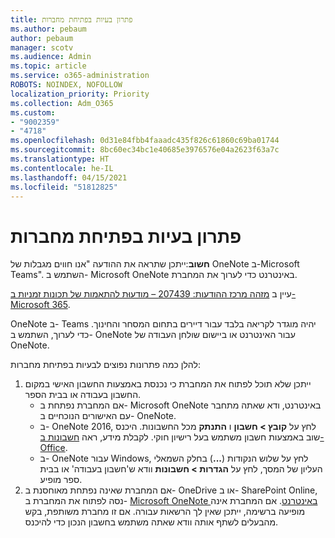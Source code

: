 ```yaml
---
title: פתרון בעיות בפתיחת מחברות
ms.author: pebaum
author: pebaum
manager: scotv
ms.audience: Admin
ms.topic: article
ms.service: o365-administration
ROBOTS: NOINDEX, NOFOLLOW
localization_priority: Priority
ms.collection: Adm_O365
ms.custom:
- "9002359"
- "4718"
ms.openlocfilehash: 0d31e84fbb4faaadc435f826c61860c69ba01744
ms.sourcegitcommit: 8bc60ec34bc1e40685e3976576e04a2623f63a7c
ms.translationtype: HT
ms.contentlocale: he-IL
ms.lasthandoff: 04/15/2021
ms.locfileid: "51812825"
---
```

# <a name="fix-issues-with-opening-notebooks"></a>פתרון בעיות בפתיחת מחברות

**חשוב**:ייתכן שתראה את ההודעה "אנו חווים מגבלות של OneNote ב-Microsoft Teams". השתמש ב- Microsoft OneNote באינטרנט כדי לערוך את המחברת.

עיין ב [מזהה מרכז ההודעות: 207439 – מודעוּת להתאמות של תכונות זמניות ב- Microsoft 365](https://admin.microsoft.com/Adminportal/Home?source=applauncher#MessageCenter?id=MC207439).

OneNote ב- Teams יהיה מוגדר לקריאה בלבד עבור דיירים בתחום המסחר והחינוך. כדי לערוך, השתמש ב- OneNote עבור האינטרנט או ביישום שולחן העבודה של OneNote.

להלן כמה פתרונות נפוצים לבעיות בפתיחת מחברות:

1. ייתכן שלא תוכל לפתוח את המחברת כי נכנסת באמצעות החשבון האישי במקום החשבון בעבודה או בבית הספר.
    - אם המחברת נפתחת ב- Microsoft OneNote באינטרנט, ודא שאתה מתחבר עם האישורים הנוכחיים ב- OneNote.
    - ב- OneNote 2016, לחץ על **קובץ > חשבון** ו **התנתק** מכל החשבונות. היכנס שוב באמצעות חשבון משתמש בעל רישיון חוקי. לקבלת מידע, ראה [חשבונות ב- Office](https://support.office.com/article/accounts-in-office-628ea040-f265-49de-b986-be09c3ebf8a9). 
    - ב- OneNote עבור Windows, לחץ על שלוש הנקודות (**...**) בחלק השמאלי העליון של המסך, לחץ על **הגדרות > חשבונות** וודא ש'חשבון בעבודה' או בבית ספר מופיע. 
2. אם המחברת שאינה נפתחת מאוחסנת ב- OneDrive או ב- SharePoint Online, נסה לפתוח את המחברת ב- [Microsoft OneNote באינטרנט](https://onenote.com). אם המחברת אינה מופיעה ברשימה, ייתכן שאין לך הרשאות עבורה. אם זו מחברת משותפת, בקש מהבעלים לשתף אותה וודא שאתה משתמש בחשבון הנכון כדי להיכנס.
